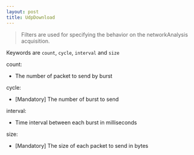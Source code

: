 ```yaml
---
layout: post
title: UdpDownload
---
```


> Filters are used for specifying the behavior on the networkAnalysis acquisition.

Keywords are `count`, `cycle`, `interval` and `size`

count:

- The number of packet to send by burst

cycle:

- [Mandatory] The number of burst to send

interval:

- Time interval between each burst in milliseconds

size:

- [Mandatory] The size of each packet to send in bytes

